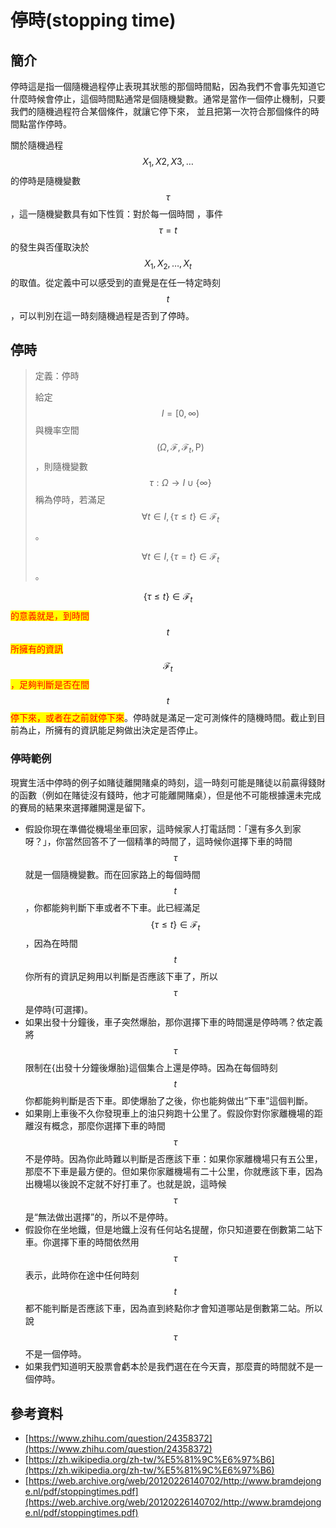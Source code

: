 # 停時(stopping time)

## 簡介

停時這是指一個隨機過程停止表現其狀態的那個時間點，因為我們不會事先知道它什麼時候會停止，這個時間點通常是個隨機變數。通常是當作一個停止機制，只要我們的隨機過程符合某個條件，就讓它停下來， 並且把第一次符合那個條件的時間點當作停時。

關於隨機過程$$X_1,X2, X3, \dots$$的停時是隨機變數$$\tau$$ ，這一隨機變數具有如下性質：對於每一個時間 ，事件 $$\tau=t$$ 的發生與否僅取決於$$X_1,X_2, \dots,X_t$$ 的取值。從定義中可以感受到的直覺是在任一特定時刻$$t$$，可以判別在這一時刻隨機過程是否到了停時。

## 停時

> 定義：停時
>
> 給定$$I=[0, \infty)$$與機率空間$$(\Omega, \mathcal{F}, \mathcal{F}_t, \mathrm{P})$$，則隨機變數$$\tau: \Omega\rightarrow I \cup \{\infty\}$$稱為停時，若滿足$$\forall t \in I, \{ \tau \leq t \} \in \mathcal{F}_t$$。
>
> $$\forall t \in I, \{\tau = t\} \in \mathcal{F}_t$$。

$$\{\tau \leq t\} \in \mathcal{F}_t$$<mark style="color:red;">的意義就是，到時間</mark>$$t$$<mark style="color:red;">所擁有的資訊</mark>$$\mathcal{F}_t$$<mark style="color:red;">，足夠判斷是否在間</mark>$$t$$<mark style="color:red;">停下來，或者在之前就停下來</mark>。停時就是滿足一定可測條件的隨機時間。截止到目前為止，所擁有的資訊能足夠做出決定是否停止。





### 停時範例

現實生活中停時的例子如賭徒離開賭桌的時刻，這一時刻可能是賭徒以前贏得錢財的函數（例如在賭徒沒有錢時，他才可能離開賭桌），但是他不可能根據還未完成的賽局的結果來選擇離開還是留下。

* 假設你現在準備從機場坐車回家，這時候家人打電話問：「還有多久到家呀？」，你當然回答不了一個精準的時間了，這時候你選擇下車的時間$$\tau$$就是一個隨機變數。而在回家路上的每個時間$$t$$ ，你都能夠判斷下車或者不下車。此已經滿足$$\{\tau \leq t \} \in \mathcal{F}_t$$，因為在時間$$t$$你所有的資訊足夠用以判斷是否應該下車了，所以$$\tau$$是停時(可選擇)。
* 如果出發十分鐘後，車子突然爆胎，那你選擇下車的時間還是停時嗎？依定義將$$\tau$$限制在{出發十分鐘後爆胎}這個集合上還是停時。因為在每個時刻$$t$$你都能夠判斷是否下車。即使爆胎了之後，你也能夠做出“下車”這個判斷。
* 如果剛上車後不久你發現車上的油只夠跑十公里了。假設你對你家離機場的距離沒有概念，那麼你選擇下車的時間 $$\tau$$不是停時。因為你此時難以判斷是否應該下車：如果你家離機場只有五公里，那麼不下車是最方便的。但如果你家離機場有二十公里，你就應該下車，因為出機場以後說不定就不好打車了。也就是說，這時候$$\tau$$ 是“無法做出選擇”的，所以不是停時。
* 假設你在坐地鐵，但是地鐵上沒有任何站名提醒，你只知道要在倒數第二站下車。你選擇下車的時間依然用$$\tau$$表示，此時你在途中任何時刻$$t$$ 都不能判斷是否應該下車，因為直到終點你才會知道哪站是倒數第二站。所以說$$\tau$$不是一個停時。
* 如果我們知道明天股票會虧本於是我們選在在今天賣，那麼賣的時間就不是一個停時。



## 參考資料

* [https://www.zhihu.com/question/24358372](https://www.zhihu.com/question/24358372)
* [https://zh.wikipedia.org/zh-tw/%E5%81%9C%E6%97%B6](https://zh.wikipedia.org/zh-tw/%E5%81%9C%E6%97%B6)
* [https://web.archive.org/web/20120226140702/http://www.bramdejonge.nl/pdf/stoppingtimes.pdf](https://web.archive.org/web/20120226140702/http://www.bramdejonge.nl/pdf/stoppingtimes.pdf)
